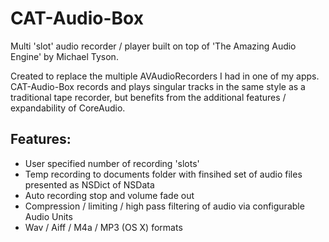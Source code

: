 <h1>CAT-Audio-Box</h1>

Multi 'slot' audio recorder / player built on top of 'The Amazing Audio Engine' by Michael Tyson.

Created to replace the multiple AVAudioRecorders I had in one of my apps. CAT-Audio-Box records and plays singular tracks in the same style as a traditional tape recorder, but benefits from the additional features / expandability of CoreAudio. 

<h2>Features:</h2>
<ul>
<li>User specified number of recording 'slots'</li>
<li>Temp recording to documents folder with finsihed set of audio files presented as NSDict of NSData</li>
<li>Auto recording stop and volume fade out</li>
<li>Compression / limiting / high pass filtering of audio via configurable Audio Units</li>
<li>Wav / Aiff / M4a / MP3 (OS X) formats</li>
</ul>

